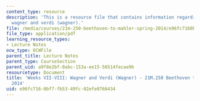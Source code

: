 ```yaml
---
content_type: resource
description: 'This is a resource file that contains information regarding weeks VII-VIII:
  wagner and verdi (wagner).'
file: /media/courses/21m-250-beethoven-to-mahler-spring-2014/e96fc7160bf7fb5349fc02efe0766434_MIT21M_250S14_Week_VII-VIII.pdf
file_type: application/pdf
learning_resource_types:
- Lecture Notes
ocw_type: OCWFile
parent_title: Lecture Notes
parent_type: CourseSection
parent_uid: a9f8e2bf-0abc-153a-ee15-56514fecae9b
resourcetype: Document
title: 'Weeks VII-VIII: Wagner and Verdi (Wagner) - 21M.250 Beethoven to Mahler Spring
  2014'
uid: e96fc716-0bf7-fb53-49fc-02efe0766434
---
```

